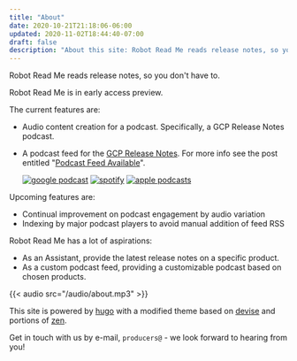 ```yaml
---
title: "About"
date: 2020-10-21T21:18:06-06:00
updated: 2020-11-02T18:44:40-07:00
draft: false
description: "About this site: Robot Read Me reads release notes, so you don't have to."
---
```

Robot Read Me reads release notes, so you don't have to.

Robot Read Me is in early access preview. 

The current features are:

* Audio content creation for a podcast. Specifically, a GCP Release Notes podcast.
* A podcast feed for the [GCP Release Notes](https://cloud.google.com/release-notes). For more info see the post entitled "[Podcast Feed Available](/posts/podcast_available/)".

  [![google podcast](/images/EN_Google_Podcasts_Badge.svg)](https://podcasts.google.com/feed/aHR0cHM6Ly93d3cucm9ib3RyZWFkLm1lL3BvZGNhc3QvaW5kZXgueG1s)
  [![spotify](/images/spotify/SVG/spotify-podcast-badge-wht-blk-165x40.svg)](https://open.spotify.com/show/3JijfFzoz1bqDp7HwFwRQ3)
  [![apple podcasts](/images/US_UK_Apple_Podcasts_Listen_Badge_RGB.svg)](https://podcasts.apple.com/us/podcast/robotread-me/id1539356192)

Upcoming features are:

* Continual improvement on podcast engagement by audio variation
* Indexing by major podcast players to avoid manual addition of feed RSS

Robot Read Me has a lot of aspirations:

* As an Assistant, provide the latest release notes on a specific product.
* As a custom podcast feed, providing a customizable podcast based on chosen products.


{{< audio src="/audio/about.mp3" >}}

This site is powered by [hugo](https://gohugo.io/) with a modified theme based on [devise](https://github.com/austingebauer/devise) and portions of [zen](https://github.com/frjo/hugo-theme-zen).

Get in touch with us by e-mail, `producers@` - we look forward to hearing from you!